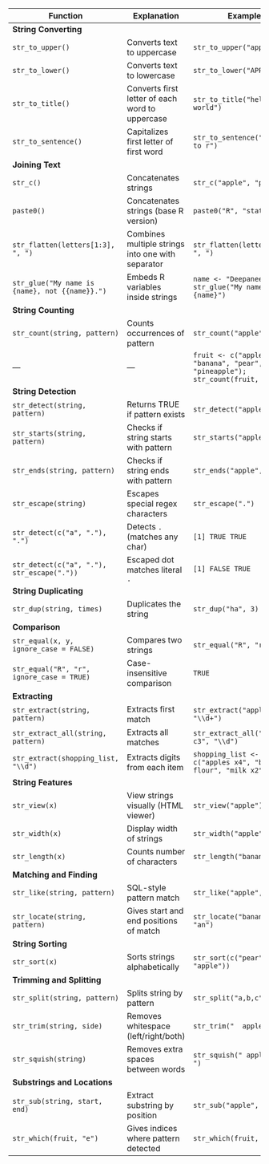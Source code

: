 
| Function | Explanation | Example | Output |
|----|----|----|----|
| **String Converting** |  |  |  |
| `str_to_upper()` | Converts text to uppercase | `str_to_upper("apple")` | `"APPLE"` |
| `str_to_lower()` | Converts text to lowercase | `str_to_lower("APPLE")` | `"apple"` |
| `str_to_title()` | Converts first letter of each word to uppercase | `str_to_title("hello world")` | `"Hello World"` |
| `str_to_sentence()` | Capitalizes first letter of first word | `str_to_sentence("welcome to r")` | `"Welcome to r"` |
| **Joining Text** |  |  |  |
| `str_c()` | Concatenates strings | `str_c("apple", "pie")` | `"applepie"` |
| `paste0()` | Concatenates strings (base R version) | `paste0("R", "stats")` | `"Rstats"` |
| `str_flatten(letters[1:3], ", ")` | Combines multiple strings into one with separator | `str_flatten(letters[1:3], ", ")` | `"a, b, c"` |
| `str_glue("My name is {name}, not {{name}}.")` | Embeds R variables inside strings | `name <- "Deepaneesh"; str_glue("My name is {name}")` | `"My name is Deepaneesh"` |
| **String Counting** |  |  |  |
| `str_count(string, pattern)` | Counts occurrences of pattern | `str_count("apple", "p")` | `2` |
| — | — | `fruit <- c("apple", "banana", "pear", "pineapple"); str_count(fruit, "a")` | `[1] 1 3 1 1` |
| **String Detection** |  |  |  |
| `str_detect(string, pattern)` | Returns TRUE if pattern exists | `str_detect("apple", "p")` | `TRUE` |
| `str_starts(string, pattern)` | Checks if string starts with pattern | `str_starts("apple", "a")` | `TRUE` |
| `str_ends(string, pattern)` | Checks if string ends with pattern | `str_ends("apple", "e")` | `TRUE` |
| `str_escape(string)` | Escapes special regex characters | `str_escape(".")` | `"\\."` |
| `str_detect(c("a", "."), ".")` | Detects `.` (matches any char) | `[1] TRUE TRUE` |  |
| `str_detect(c("a", "."), str_escape("."))` | Escaped dot matches literal `.` | `[1] FALSE TRUE` |  |
| **String Duplicating** |  |  |  |
| `str_dup(string, times)` | Duplicates the string | `str_dup("ha", 3)` | `"hahaha"` |
| **Comparison** |  |  |  |
| `str_equal(x, y, ignore_case = FALSE)` | Compares two strings | `str_equal("R", "r")` | `FALSE` |
| `str_equal("R", "r", ignore_case = TRUE)` | Case-insensitive comparison | `TRUE` |  |
| **Extracting** |  |  |  |
| `str_extract(string, pattern)` | Extracts first match | `str_extract("apple123", "\\d+")` | `"123"` |
| `str_extract_all(string, pattern)` | Extracts all matches | `str_extract_all("a1 b2 c3", "\\d")` | `[[1]] "1" "2" "3"` |
| `str_extract(shopping_list, "\\d")` | Extracts digits from each item | `shopping_list <- c("apples x4", "bag of flour", "milk x2")` | `[1] "4" NA "2"` |
| **String Features** |  |  |  |
| `str_view(x)` | View strings visually (HTML viewer) | `str_view("apple")` | *(HTML view)* |
| `str_width(x)` | Display width of strings | `str_width("apple")` | `5` |
| `str_length(x)` | Counts number of characters | `str_length("banana")` | `6` |
| **Matching and Finding** |  |  |  |
| `str_like(string, pattern)` | SQL-style pattern match | `str_like("apple", "app%")` | `TRUE` |
| `str_locate(string, pattern)` | Gives start and end positions of match | `str_locate("banana", "an")` | `start=2, end=3` |
| **String Sorting** |  |  |  |
| `str_sort(x)` | Sorts strings alphabetically | `str_sort(c("pear", "apple"))` | `"apple" "pear"` |
| **Trimming and Splitting** |  |  |  |
| `str_split(string, pattern)` | Splits string by pattern | `str_split("a,b,c", ",")` | `[[1]] "a" "b" "c"` |
| `str_trim(string, side)` | Removes whitespace (left/right/both) | `str_trim("  apple  ")` | `"apple"` |
| `str_squish(string)` | Removes extra spaces between words | `str_squish(" apple   pie ")` | `"apple pie"` |
| **Substrings and Locations** |  |  |  |
| `str_sub(string, start, end)` | Extract substring by position | `str_sub("apple", 2, 4)` | `"ppl"` |
| `str_which(fruit, "e")` | Gives indices where pattern detected | `str_which(fruit, "e")` | `[1] 1 3 4` |
